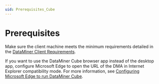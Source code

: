 ```yaml
---
uid: Prerequisites_Cube
---
```


# Prerequisites

Make sure the client machine meets the minimum requirements detailed in the [DataMiner Client Requirements](xref:DataMiner_Client_Requirements).

If you want to use the DataMiner Cube browser app instead of the desktop app, configure Microsoft Edge to open the URL of the DMA in Internet Explorer compatibility mode. For more information, see [Configuring Microsoft Edge to run DataMiner Cube](xref:Configuring_Microsoft_edge_to_run_Cube).
